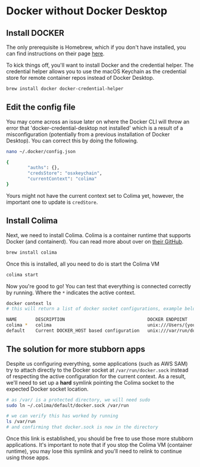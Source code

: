 

# Docker without Docker Desktop

## Install DOCKER

The only prerequisite is Homebrew, which if you don't have installed, you can find instructions on their page [here](https://brew.sh/).

To kick things off, you'll want to install Docker and the credential  helper. The credential helper allows you to use the macOS Keychain as  the credential store for remote container repos instead of Docker  Desktop.

```bash
brew install docker docker-credential-helper
```

## Edit the config file

You may come across an issue later on where the Docker CLI will throw an error that 'docker-credential-desktop not installed' which is a result  of a misconfiguration (potentially from a previous installation of  Docker Desktop). You can correct this by doing the following.

```bash
nano ~/.docker/config.json

{
        "auths": {},
        "credsStore": "osxkeychain",
        "currentContext": "colima"
}
```

Yours might not have the current context set to Colima yet, however, the important one to update is `credStore`.

## Install Colima

Next, we need to install Colima. Colima is a container runtime that  supports Docker (and containerd). You can read more about over on [their GitHub](https://github.com/abiosoft/colima).

```bash
brew install colima
```

Once this is installed, all you need to do is start the Colima VM

````bash
colima start
````

Now you're good to go! You can test that everything is connected correctly by running. Where the `*` indicates the active context.

````bash
docker context ls
# this will return a list of docker socket configurations, example below

NAME       DESCRIPTION                               DOCKER ENDPOINT                                             KUBERNETES ENDPOINT                    ORCHESTRATOR
colima *   colima                                    unix:///Users/{you}/.colima/default/docker.sock                                          
default    Current DOCKER_HOST based configuration   unix:///var/run/docker.sock                                 https://192.168.64.3:16443 (default)   swarm
````

## The solution for more stubborn apps

Despite us configuring everything, some applications (such as AWS SAM) try to attach directly to the Docker socket at `/var/run/docker.sock` instead of respecting the active configuration for the current context. As a result, we'll need to set up a **hard** symlink pointing the Colima socket to the expected Docker socket location.

```bash
# as /var/ is a protected directory, we will need sudo
sudo ln ~/.colima/default/docker.sock /var/run

# we can verify this has worked by running
ls /var/run
# and confirming that docker.sock is now in the directory
```

Once this link is established, you should be free to use those more  stubborn applications. It's important to note that if you stop the  Colima VM (container runtime), you may lose this symlink and you'll need to relink to continue using those apps.